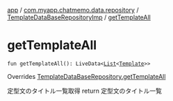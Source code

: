 [app](../../index.md) / [com.myapp.chatmemo.data.repository](../index.md) / [TemplateDataBaseRepositoryImp](index.md) / [getTemplateAll](./get-template-all.md)

# getTemplateAll

`fun getTemplateAll(): LiveData<`[`List`](https://kotlinlang.org/api/latest/jvm/stdlib/kotlin.collections/-list/index.html)`<`[`Template`](../../com.myapp.chatmemo.domain.model.entity/-template/index.md)`>>`

Overrides [TemplateDataBaseRepository.getTemplateAll](../-template-data-base-repository/get-template-all.md)

定型文のタイトル一覧取得
return 定型文のタイトル一覧

